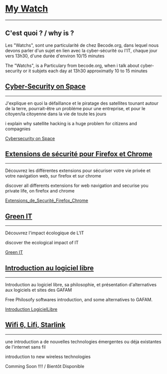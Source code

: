 <h1> <u>My Watch</u> </h1>
<hr size ="12">

<h2> C'est quoi ? / why is ? </h2>

<p> Les "Watchs", sont une particularité de chez Becode.org, dans lequel nous devons parler d'un sujet en lien avec la cyber-sécurité ou l'IT, chaque jour vers 13h30, d'une durée d'environ 10/15 minutes </p>

<p> The "Watchs", is a Particulary from becode.org, when i talk about cyber-security or it subjets each day at 13h30 approximatly 10 to 15 minutes</p>


<h2><u> Cyber-Security on Space</u> </h2>
<hr size ="12">

<p> J'explique en quoi la défaillance et le piratage des satellites tounant autour de la terre, pourrait-être un probléme pour une entreprise, et pour le citoyen/la citoyenne dans la vie de toute les jours </p>

<p> i explain why satellite hacking is a huge problem for citizens and compagnies </p>

<a href ="https://github.com/Novastellae/My_Watchs/blob/main/Cybersecurity_on_Space.pdf" > Cybersecurity on Space </a>


<h2><u> Extensions de sécurité pour Firefox et Chrome </u></h2>
<hr size ="12">

<p> Découvrez les différentes extensions pour sécuriser votre vie privée et votre navigation web, sur firefox et sur chrome </p>
<p> discover all differents extensions for web navigation and securise you private life, on firefox and chrome </p>

<a href ="https://github.com/Novastellae/My_Watchs/blob/main/Extensions_de_securite_pour_firefox_et_chrome.pdf" > Extensions_de_Securité_Firefox_Chrome </a>

<h2><u> Green IT </u></h2>
<hr size ="12">

<p> Découvrez l'impact écologique de L'IT </p>
<p> discover the ecological impact of IT </p>

<a href ="https://github.com/Novastellae/My_Watchs/blob/main/Green_IT.pdf" > Green IT </a>

<h2> <u>Introduction au logiciel libre </u></h2>
<hr size ="12">
<p> Introduction au logiciel libre, sa philosophie, et présentation d'alternatives aux logiciels et sites des GAFAM </p>
<p> Free Philosofy softwares introduction, and some alternatives to GAFAM. </p>
<a href ="https://github.com/Novastellae/My_Watchs/blob/main/Introduction_LogicielLibre_Mitnick1_09_06_2022_JVolbout.pdf" > Introduction LogicielLibre</a>

<h2><u> Wifi 6, Lifi, Starlink </u> </h2>
<hr size ="12">
<p> une introduction a de nouvelles technologies émergentes ou déja existantes de l'internet sans fil </p>
<p> introduction to new wireless technologies </p>

<p> Comming Soon !!!! / Bientôt Disponible</p>
